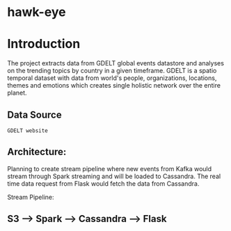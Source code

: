 # hawk-eye

# Introduction
 The project extracts data from GDELT global events datastore and analyses on the trending topics by country in a given timeframe. GDELT is a spatio temporal dataset with data from world's people, organizations, locations, themes and emotions which creates single holistic network over the entire planet.  


## Data Source
    GDELT website

    
## Architecture:
   Planning to create stream pipeline where new events from Kafka would stream through Spark streaming and will be loaded to      Cassandra. The real time data request from Flask would fetch the data from Cassandra.

   Stream Pipeline:
   
   ## S3 --> Spark --> Cassandra --> Flask
                                









